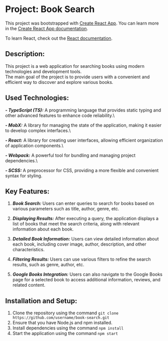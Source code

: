 # Project: Book Search

This project was bootstrapped with [Create React App](https://github.com/facebook/create-react-app).
You can learn more in the [Create React App documentation](https://facebook.github.io/create-react-app/docs/getting-started).

To learn React, check out the [React documentation](https://reactjs.org/).

## Description:

This project is a web application for searching books using modern technologies and development tools.\
The main goal of the project is to provide users with a convenient and efficient way to discover and explore various books.

## Used Technologies:
***- TypeScript (TS):*** A programming language that provides static typing and other advanced features to enhance code reliability.\

***- MobX:*** A library for managing the state of the application, making it easier to develop complex interfaces.\

***- React:*** A library for creating user interfaces, allowing efficient organization of application components.\

***- Webpack:*** A powerful tool for bundling and managing project dependencies.\

***- SCSS:*** A preprocessor for CSS, providing a more flexible and convenient syntax for styling.

## Key Features:

1. ***Book Search:*** Users can enter queries to search for books based on various parameters such as title, author, genre, etc.

2. ***Displaying Results:*** After executing a query, the application displays a list of books that meet the search criteria, along with relevant information about each book.

3. ***Detailed Book Information:*** Users can view detailed information about each book, including cover image, author, description, and other characteristics.

4. ***Filtering Results:*** Users can use various filters to refine the search results, such as genre, author,  etc.

5. ***Google Books Integration:*** Users can also navigate to the Google Books page for a selected book to access additional information, reviews, and related content.

## Installation and Setup:

1. Clone the repository using the command `git clone https://github.com/username/book-search.git`
2. Ensure that you have Node.js and npm installed.
3. Install dependencies using the command `npm install`
4. Start the application using the command `npm start`
